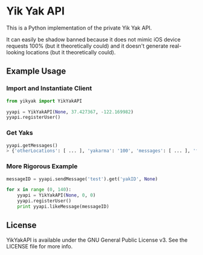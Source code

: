 # Yik Yak API

This is a Python implementation of the private Yik Yak API.

It can easily be shadow banned because it does not mimic iOS device requests 100% (but it theoretically could) and it doesn't generate real-looking locations (but it theoretically could).

## Example Usage

### Import and Instantiate Client

``` python
from yikyak import YikYakAPI

yyapi = YikYakAPI(None, 37.427367, -122.169982)
yyapi.registerUser()
```

### Get Yaks

``` python
yyapi.getMessages()
> {'otherLocations': [ ... ], 'yakarma': '100', 'messages': [ ... ], 'featuredLocations': [ ... ]}
```

### More Rigorous Example

``` python
messageID = yyapi.sendMessage('test').get('yakID', None)

for x in range (0, 140):
    yyapi = YikYakAPI(None, 0, 0)
    yyapi.registerUser()
    print yyapi.likeMessage(messageID)
```

## License

YikYakAPI is available under the GNU General Public License v3. See the LICENSE file for more info.
